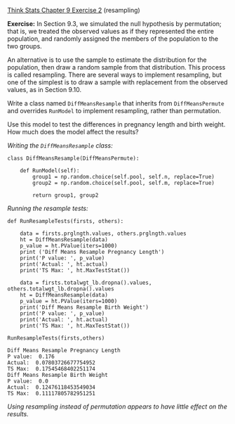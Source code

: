 [Think Stats Chapter 9 Exercise 2](http://greenteapress.com/thinkstats2/html/thinkstats2010.html#toc90) (resampling)

**Exercise:** In Section 9.3, we simulated the null hypothesis by permutation; that is, we treated the observed values as if they represented the entire population, and randomly assigned the members of the population to the two groups.

An alternative is to use the sample to estimate the distribution for the population, then draw a random sample from that distribution. This process is called resampling. There are several ways to implement resampling, but one of the simplest is to draw a sample with replacement from the observed values, as in Section 9.10.

Write a class named `DiffMeansResample` that inherits from `DiffMeansPermute` and overrides `RunModel` to implement resampling, rather than permutation.

Use this model to test the differences in pregnancy length and birth weight. How much does the model affect the results?

*Writing the `DiffMeansResample` class:*

```
class DiffMeansResample(DiffMeansPermute):
    
    def RunModel(self):
        group1 = np.random.choice(self.pool, self.n, replace=True)
        group2 = np.random.choice(self.pool, self.m, replace=True)
        
        return group1, group2
```

*Running the resample tests:*

```
def RunResampleTests(firsts, others):
    
    data = firsts.prglngth.values, others.prglngth.values
    ht = DiffMeansResample(data)
    p_value = ht.PValue(iters=1000)
    print ('Diff Means Resample Pregnancy Length')
    print('P value: ', p_value)
    print('Actual: ', ht.actual)
    print('TS Max: ', ht.MaxTestStat())
    
    data = firsts.totalwgt_lb.dropna().values, others.totalwgt_lb.dropna().values
    ht = DiffMeansResample(data)
    p_value = ht.PValue(iters=1000)
    print('Diff Means Resample Birth Weight')
    print('P value: ', p_value)
    print('Actual: ', ht.actual)
    print('TS Max: ', ht.MaxTestStat())  

RunResampleTests(firsts,others)

Diff Means Resample Pregnancy Length
P value:  0.176
Actual:  0.07803726677754952
TS Max:  0.17545468402251174
Diff Means Resample Birth Weight
P value:  0.0
Actual:  0.12476118453549034
TS Max:  0.11117805782951251
```

*Using resampling instead of permutation appears to have little effect on the results.*
